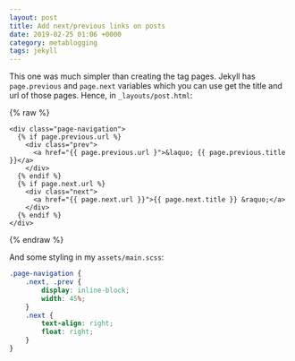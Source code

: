 ```yaml
---
layout: post
title: Add next/previous links on posts
date: 2019-02-25 01:06 +0000
category: metablogging
tags: jekyll
---
```


This one was much simpler than creating the tag pages. Jekyll has 
`page.previous` and `page.next` variables which you can use get the title and
url of those pages. Hence, in `_layouts/post.html`:

{% raw %}
```liquid
<div class="page-navigation">
  {% if page.previous.url %}
    <div class="prev">
      <a href="{{ page.previous.url }">&laquo; {{ page.previous.title }}</a>
    </div>
  {% endif %}
  {% if page.next.url %}
    <div class="next">
      <a href="{{ page.next.url }}">{{ page.next.title }} &raquo;</a>
    </div>
  {% endif %}
</div>
```
{% endraw %}

And some styling in my `assets/main.scss`:

```scss
.page-navigation {
    .next, .prev {
        display: inline-block;
        width: 45%;
    }
    .next {
        text-align: right;
        float: right;
    }
}
```
